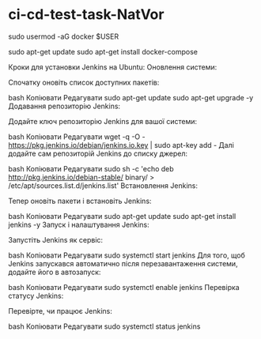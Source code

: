 # ci-cd-test-task-NatVor

sudo usermod -aG docker $USER


sudo apt-get update
sudo apt-get install docker-compose

Кроки для установки Jenkins на Ubuntu:
Оновлення системи:

Спочатку оновіть список доступних пакетів:

bash
Копіювати
Редагувати
sudo apt-get update
sudo apt-get upgrade -y
Додавання репозиторію Jenkins:

Додайте ключ репозиторію Jenkins для вашої системи:

bash
Копіювати
Редагувати
wget -q -O - https://pkg.jenkins.io/debian/jenkins.io.key | sudo apt-key add -
Далі додайте сам репозиторій Jenkins до списку джерел:

bash
Копіювати
Редагувати
sudo sh -c 'echo deb http://pkg.jenkins.io/debian-stable/ binary/ > /etc/apt/sources.list.d/jenkins.list'
Встановлення Jenkins:

Тепер оновіть пакети і встановіть Jenkins:

bash
Копіювати
Редагувати
sudo apt-get update
sudo apt-get install jenkins -y
Запуск і налаштування Jenkins:

Запустіть Jenkins як сервіс:

bash
Копіювати
Редагувати
sudo systemctl start jenkins
Для того, щоб Jenkins запускався автоматично після перезавантаження системи, додайте його в автозапуск:

bash
Копіювати
Редагувати
sudo systemctl enable jenkins
Перевірка статусу Jenkins:

Перевірте, чи працює Jenkins:

bash
Копіювати
Редагувати
sudo systemctl status jenkins
